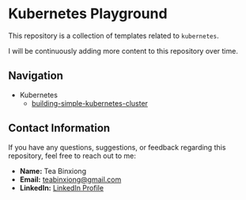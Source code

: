 # Kubernetes Playground
This repository is a collection of templates related to `kubernetes`. 

I will be continuously adding more content to this repository over time.

## **Navigation**
- Kubernetes
  - [building-simple-kubernetes-cluster](./templates//kubernetes/building-simple-kubernetes-cluster/readme.md)

## **Contact Information**

If you have any questions, suggestions, or feedback regarding this repository, feel free to reach out to me:

- **Name:** Tea Binxiong
- **Email:** teabinxiong@gmail.com
- **LinkedIn:** [LinkedIn Profile](https://www.linkedin.com/in/binxiong-tea-72095016b/)
